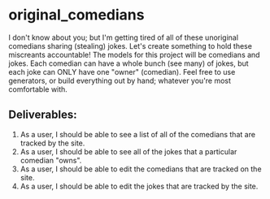 # original_comedians

I don't know about you; but I'm getting tired of all of these unoriginal comedians sharing (stealing) jokes. Let's create something to hold these miscreants accountable! The models for this project will be comedians and jokes. Each comedian can have a whole bunch (see many) of jokes, but each joke can ONLY have one "owner" (comedian). Feel free to use generators, or build everything out by hand; whatever you're most comfortable with.

## Deliverables:
1. As a user, I should be able to see a list of all of the comedians that are tracked by the site.
2. As a user, I should be able to see all of the jokes that a particular comedian "owns".
3. As a user, I should be able to edit the comedians that are tracked on the site.
4. As a user, I should be able to edit the jokes that are tracked by the site.
